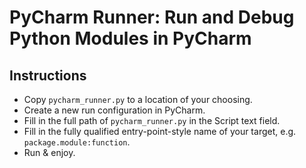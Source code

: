 PyCharm Runner: Run and Debug Python Modules in PyCharm
=======================================================

Instructions
------------

* Copy `pycharm_runner.py` to a location of your choosing.
* Create a new run configuration in PyCharm.
* Fill in the full path of `pycharm_runner.py` in the Script text field.
* Fill in the fully qualified entry-point-style name of your target, e.g. `package.module:function`.
* Run & enjoy.

